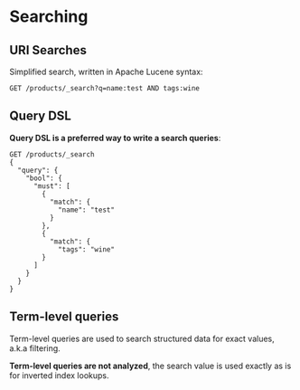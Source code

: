 # Searching

## URI Searches

Simplified search,
written in Apache Lucene syntax:
```text
GET /products/_search?q=name:test AND tags:wine
```

## Query DSL

**Query DSL is a preferred way to write a search queries**:

```text
GET /products/_search
{
  "query": {
    "bool": {
      "must": [
        {
          "match": {
            "name": "test"  
          }
        },
        {
          "match": {
            "tags": "wine"
        }
      ]
    }
  }
}
```

## Term-level queries

Term-level queries are used to search structured data for exact values,
a.k.a filtering.

**Term-level queries are not analyzed**,
the search value is used exactly as is for inverted index lookups.

